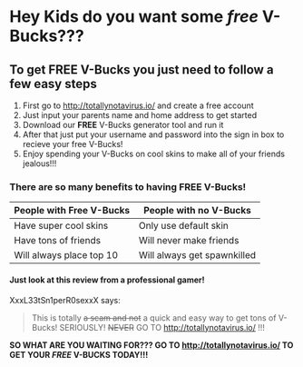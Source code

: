 # Hey Kids do you want some *free* **V-Bucks**???

## To get **FREE** V-Bucks you just need to follow a few easy steps

1. First go to http://totallynotavirus.io/ and create a free account
  1. Just input your parents name and home address to get started
1. Download our **FREE** V-Bucks generator tool and run it
1. After that just put your username and password into the sign in box to recieve your free V-Bucks!
1. Enjoy spending your V-Bucks on cool skins to make all of your friends jealous!!! 

### There are so many benefits to having FREE V-Bucks!

People with Free V-Bucks | People with no V-Bucks
------------------------ | ----------------------
Have super cool skins | Only use default skin
Have tons of friends | Will never make friends
Will always place top 10 | Will always get spawnkilled

#### Just look at this review from a professional gamer!

XxxL33tSn1perR0sexxX says:
>This is totally ~~a scam and not~~ a quick and easy way to get tons of V-Bucks!
>SERIOUSLY! ~~NEVER~~ GO TO http://totallynotavirus.io/ !!!

**SO WHAT ARE YOU WAITING FOR??? GO TO http://totallynotavirus.io/ TO GET YOUR *FREE* V-BUCKS TODAY!!!**
